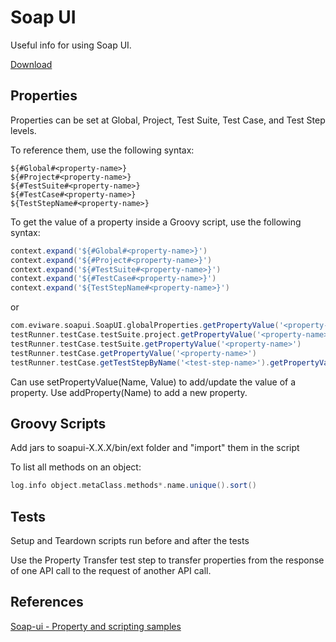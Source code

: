 # Soap UI
Useful info for using Soap UI.

[Download](https://www.soapui.org/)

## Properties

Properties can be set at Global, Project, Test Suite, Test Case, and Test Step levels.

To reference them, use the following syntax:

```
${#Global#<property-name>}
${#Project#<property-name>}
${#TestSuite#<property-name>}
${#TestCase#<property-name>}
${TestStepName#<property-name>}
```

To get the value of a property inside a Groovy script, use the following syntax:

```Groovy
context.expand('${#Global#<property-name>}')
context.expand('${#Project#<property-name>}')
context.expand('${#TestSuite#<property-name>}')
context.expand('${#TestCase#<property-name>}')
context.expand('${TestStepName#<property-name>}')
```

or 
    
```Groovy
com.eviware.soapui.SoapUI.globalProperties.getPropertyValue('<property-name>')
testRunner.testCase.testSuite.project.getPropertyValue('<property-name>')
testRunner.testCase.testSuite.getPropertyValue('<property-name>')
testRunner.testCase.getPropertyValue('<property-name>')
testRunner.testCase.getTestStepByName('<test-step-name>').getPropertyValue('<property-name>')
```

Can use setPropertyValue(Name, Value) to add/update the value of a property. Use addProperty(Name) to add a new property.

## Groovy Scripts
Add jars to soapui-X.X.X/bin/ext folder and "import" them in the script

To list all methods on an object:

```Groovy
log.info object.metaClass.methods*.name.unique().sort()
```

## Tests

Setup and Teardown scripts run before and after the tests

Use the Property Transfer test step to transfer properties from the response of one API call to the request of another API call.

## References
[Soap-ui - Property and scripting samples](https://www.soapui.org/scripting-properties/property-and-scripting-samples/)
